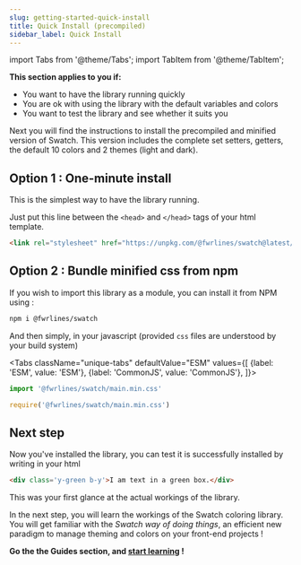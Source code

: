 ```yaml
---
slug: getting-started-quick-install
title: Quick Install (precompiled)
sidebar_label: Quick Install
---
```


import Tabs from '@theme/Tabs';
import TabItem from '@theme/TabItem';

**This section applies to you if:**
+ You want to have the library running quickly
+ You are ok with using the library with the default variables and colors
+ You want to test the library and see whether it suits you

Next you will find the instructions to install the precompiled and minified version of Swatch. This version includes the complete set setters, getters, the default 10 colors and 2 themes (light and dark).

## Option 1 : One-minute install

This is the simplest way to have the library running. 

Just put this line between the `<head>` and `</head>` tags of your html template.
```html title='index.html'
<link rel="stylesheet" href="https://unpkg.com/@fwrlines/swatch@latest/main.min.css">
```

## Option 2 : Bundle minified css from npm

If you wish to import this library as a module, you can install it from NPM using :
```bash
npm i @fwrlines/swatch
```

And then simply, in your javascript (provided `css` files are understood by your build system)


<Tabs
  className="unique-tabs"
  defaultValue="ESM"
  values={[
    {label: 'ESM', value: 'ESM'},
    {label: 'CommonJS', value: 'CommonJS'},
  ]}>
  <TabItem value="ESM">

```js
import '@fwrlines/swatch/main.min.css'
```
  </TabItem>
  <TabItem value="CommonJS">

```js
require('@fwrlines/swatch/main.min.css')
```

  </TabItem>
</Tabs>

## Next step

Now you've installed the library, you can test it is successfully installed by writing in your html

```html live
<div class='y-green b-y'>I am text in a green box.</div>

```

This was your first glance at the actual workings of the library. 

In the next step, you will learn the workings of the Swatch coloring library. You will get familiar with the _Swatch way of doing things_, an efficient new paradigm to manage theming and colors on your front-end projects ! 


**Go the the Guides section, and [start learning](./guides-setters-getters) !**
